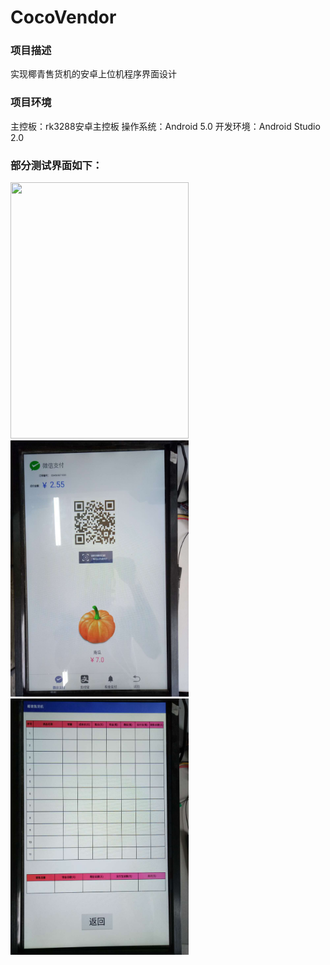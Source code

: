 # CocoVendor

### 项目描述
实现椰青售货机的安卓上位机程序界面设计

### 项目环境
主控板：rk3288安卓主控板
操作系统：Android 5.0
开发环境：Android Studio 2.0

### 部分测试界面如下：    
<img width="285" height="410" src="https://github.com/ChenHuman/CocoVendor/blob/another/%E6%B5%8B%E8%AF%95%E7%95%8C%E9%9D%A21.gif"/>
<img width="285" height="410" src="https://github.com/ChenHuman/CocoVendor/blob/another/%E6%B5%8B%E8%AF%95%E7%95%8C%E9%9D%A22.jpg"/>
<img width="285" height="410" src="https://github.com/ChenHuman/CocoVendor/blob/another/%E6%B5%8B%E8%AF%95%E7%95%8C%E9%9D%A23.jpg"/>


